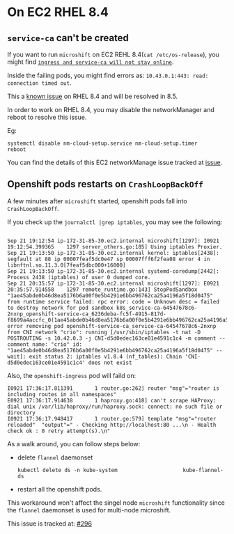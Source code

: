 # On EC2 RHEL 8.4

## `service-ca` can't be created

If you want to run `microshift` on EC2 REHL 8.4(`cat /etc/os-release`), you might find [`ingress and service-ca will not stay online`](https://github.com/redhat-et/microshift/issues/270).

Inside the failing pods, you might find errors as: `10.43.0.1:443: read: connection timed out`.

This a [known issue](https://bugzilla.redhat.com/show_bug.cgi?id=1912236#c30) on RHEL 8.4 and will be resolved in 8.5.

In order to work on RHEL 8.4, you may disable the networkManager and reboot to resolve this issue.

Eg:

```
systemctl disable nm-cloud-setup.service nm-cloud-setup.timer
reboot
```

You can find the details of this EC2 networkManage issue tracked at [issue](https://gitlab.freedesktop.org/NetworkManager/NetworkManager/-/issues/740).


## Openshift pods restarts on `CrashLoopBackOff`

A few minutes after `microshift` started, openshift pods fall into `CrashLoopBackOff`.

If you check up the `journalctl |grep iptables`, you may see the following:
```

Sep 21 19:12:54 ip-172-31-85-30.ec2.internal microshift[1297]: I0921 19:12:54.399365    1297 server_others.go:185] Using iptables Proxier.
Sep 21 19:13:50 ip-172-31-85-30.ec2.internal kernel: iptables[2438]: segfault at 88 ip 00007feaf5dc0e47 sp 00007fff6f2fea08 error 4 in libnftnl.so.11.3.0[7feaf5dbc000+16000]
Sep 21 19:13:50 ip-172-31-85-30.ec2.internal systemd-coredump[2442]: Process 2438 (iptables) of user 0 dumped core.
Sep 21 20:35:57 ip-172-31-85-30.ec2.internal microshift[1297]: E0921 20:35:57.914558    1297 remote_runtime.go:143] StopPodSandbox "1ae45abde0b46d8ea5176b6a00f0e5b4291e6bb496762ca25a4196a5f18d0475" from runtime service failed: rpc error: code = Unknown desc = failed to destroy network for pod sandbox k8s_service-ca-64547678c6-2nxnp_openshift-service-ca_6236deba-fc5f-4915-817d-f8699a4accfc_0(1ae45abde0b46d8ea5176b6a00f0e5b4291e6bb496762ca25a4196a5f18d0475): error removing pod openshift-service-ca_service-ca-64547678c6-2nxnp from CNI network "crio": running [/usr/sbin/iptables -t nat -D POSTROUTING -s 10.42.0.3 -j CNI-d5d0edec163ce01e4591c1c4 -m comment --comment name: "crio" id: "1ae45abde0b46d8ea5176b6a00f0e5b4291e6bb496762ca25a4196a5f18d0475" --wait]: exit status 2: iptables v1.8.4 (nf_tables): Chain 'CNI-d5d0edec163ce01e4591c1c4' does not exist
```

Also, the `openshift-ingress` pod will faild on:
```
I0921 17:36:17.811391       1 router.go:262] router "msg"="router is including routes in all namespaces"
E0921 17:36:17.914638       1 haproxy.go:418] can't scrape HAProxy: dial unix /var/lib/haproxy/run/haproxy.sock: connect: no such file or directory
I0921 17:36:17.948417       1 router.go:579] template "msg"="router reloaded"  "output"=" - Checking http://localhost:80 ...\n - Health check ok : 0 retry attempt(s).\n"
```
As a walk around, you can follow steps below:
- delete `flannel` daemonset

	`kubectl delete ds -n kube-system                     kube-flannel-ds`
- restart all the openshift pods.

This workaround won't affect the singel node `microshift` functionality since the `flannel` daemonset is used for multi-node microshift.

This issue is tracked at: [#296](https://github.com/redhat-et/microshift/issues/296)